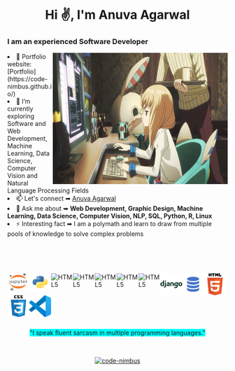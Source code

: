 <h1 align="center">Hi ✌, I'm Anuva Agarwal</h1>
<h3 align="left">I am an experienced Software Developer</h3>

<img align="right" alt="GIF" src="https://github.com/code-nimbus/code-nimbus/blob/main/codegirl.gif" width="400px" height="300px"/>
<!--<p align="left"> <img src="https://komarev.com/ghpvc/?username=code-nimbus" alt="code-nimbus" /> </p>//-->

<li align="left"> 🎯 Portfolio website: [Portfolio](https://code-nimbus.github.io/)</b></li>

<li align="left"> 🔭 I’m currently exploring Software and Web Development, Machine Learning, Data Science, Computer Vision and Natural Language Processing Fields</a></li>

<li align="left"> 📫 Let's connect ➡︎ <a href="https://www.linkedin.com/in/agarwalanuva/">Anuva Agarwal</a></li>

<li align="left"> 💬 Ask me about ➡︎ <b> Web Development, Graphic Design, Machine Learning, Data Science, Computer Vision, NLP, SQL, Python, R, Linux </b></li>

<li align="left"> ⚡ Interesting fact ➡︎ I am a polymath and learn to draw from multiple pools of knowledge to solve complex problems</li><br/><br/>

<p align="left">
 <br><br/>
 
<img align="left" alt="HTML5" width="50px" src="https://raw.githubusercontent.com/github/explore/80688e429a7d4ef2fca1e82350fe8e3517d3494d/topics/jupyter-notebook/jupyter-notebook.png " alt="jupyter-notebook" width="40" height="40"/>
<img align="left" alt="HTML5" width="50px" src="https://raw.githubusercontent.com/github/explore/80688e429a7d4ef2fca1e82350fe8e3517d3494d/topics/python/python.png" alt="Python" width="40" height="40"/>
 <img align="left" alt="HTML5" width="50px" src="https://img.shields.io/badge/TensorFlow-FF6F00?style=for-the-badge&logo=tensorflow&logoColor=white" alt="TensorFlow" width="40" height="40"/>
 <img align="left" alt="HTML5" width="50px" src="https://img.shields.io/badge/conda-342B029.svg?&style=for-the-badge&logo=anaconda&logoColor=white" alt="Conda" width="40" height="40"/>
 <img align="left" alt="HTML5" width="50px" src="https://img.shields.io/badge/OpenCV-27338e?style=for-the-badge&logo=OpenCV&logoColor=white" alt="OpenCV" width="40" height="40"/>
 <img align="left" alt="HTML5" width="50px" src="https://img.shields.io/badge/R-276DC3?style=for-the-badge&logo=r&logoColor=white" alt="R" width="40" height="40"/>
 <img align="left" alt="HTML5" width="50px" src="https://img.shields.io/badge/C%2B%2B-00599C?style=for-the-badge&logo=c%2B%2B&logoColor=white" alt="C++" width="40" height="40"/>
 <img align="left" alt="HTML5" width="50px" src="https://raw.githubusercontent.com/github/explore/80688e429a7d4ef2fca1e82350fe8e3517d3494d/topics/django/django.png" />
<img align="left" alt="SQL" width="50px" src="https://raw.githubusercontent.com/github/explore/80688e429a7d4ef2fca1e82350fe8e3517d3494d/topics/sql/sql.png" />
<img align="left" alt="HTML5" width="50px" src="https://raw.githubusercontent.com/github/explore/80688e429a7d4ef2fca1e82350fe8e3517d3494d/topics/html/html.png" />
<img align="left" alt="CSS3" width="50px" src="https://raw.githubusercontent.com/github/explore/80688e429a7d4ef2fca1e82350fe8e3517d3494d/topics/css/css.png" />
<img align="left" alt="Visual Studio Code" width="50px" src="https://raw.githubusercontent.com/github/explore/80688e429a7d4ef2fca1e82350fe8e3517d3494d/topics/visual-studio-code/visual-studio-code.png" />

</p>
<br><br/>
<p align="center">
<br/><br/>
<!-- <img src="https://github-readme-stats.vercel.app/api?username=code-nimbus&theme=blue-green&show_icons=true" alt="code-nimbus" /> -->
</p>

<p align="center">
<br/>
<span style="background-color: #00FFFF">"I speak fluent sarcasm in multiple programming languages."</span>
</p>

<br/>
<p align="center">
<a href="https://www.linkedin.com/in/agarwalanuva" target="blank"><img align="center" src="https://cdn.jsdelivr.net/npm/simple-icons@3.0.1/icons/linkedin.svg" alt="code-nimbus" height="20" width="20" /></a>
 
 


